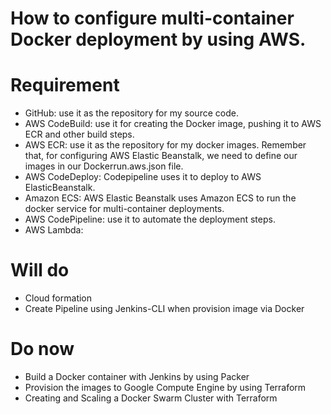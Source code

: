 # How to configure multi-container Docker deployment by using AWS.

# Requirement
- GitHub: use it as the repository for my source code.
- AWS CodeBuild:   use it for creating the Docker image, pushing it to AWS ECR and other build steps.
- AWS ECR: use it as the repository for my docker images. Remember that, for configuring AWS Elastic Beanstalk, we need to define our images in our Dockerrun.aws.json file.
- AWS CodeDeploy: Codepipeline uses it to deploy to AWS ElasticBeanstalk.
- Amazon ECS: AWS Elastic Beanstalk uses Amazon ECS to run the docker service for multi-container deployments.
- AWS CodePipeline: use it to automate the deployment steps.
- AWS Lambda:

# Will do
- Cloud formation
- Create Pipeline using Jenkins-CLI when provision image via Docker

# Do now
- Build a Docker container with Jenkins by using Packer
- Provision the images to Google Compute Engine by using Terraform
- Creating and Scaling a Docker Swarm Cluster with Terraform

